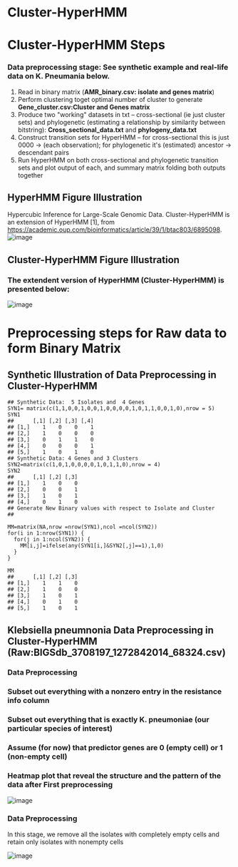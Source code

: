 # Cluster-HyperHMM
# Cluster-HyperHMM Steps
 ### Data preprocessing stage: See synthetic example and real-life data on K. Pneumania below. 
1. Read in binary matrix (**AMR_binary.csv: isolate and genes matrix**)
2. Perform clustering toget optimal number of cluster to generate  **Gene_cluster.csv:Cluster and Genes matrix**
3. Produce two "working" datasets in txt – cross-sectional (ie just cluster sets) and phylogenetic (estimating a relationship by similarity between bitstring): **Cross_sectional_data.txt** and **phylogeny_data.txt**
4. Construct transition sets for HyperHMM – for cross-sectional this is just 0000 -> (each observation); for phylogenetic it's (estimated) ancestor -> descendant pairs
5. Run HyperHMM on both cross-sectional and phylogenetic transition sets and plot output of each, and summary matrix folding both outputs together
##  HyperHMM Figure Illustration
Hypercubic Inference for Large-Scale Genomic Data.
Cluster-HyperHMM is an extension of HyperHMM [1], from https://academic.oup.com/bioinformatics/article/39/1/btac803/6895098. 
![image](https://github.com/Dydx1989/Cluster-HyperHMM/assets/53042175/feb73be9-258f-4885-96b4-485dd57ce505)

## Cluster-HyperHMM Figure Illustration
### The extendent version of HyperHMM (Cluster-HyperHMM) is presented below:

![image](https://github.com/Dydx1989/Cluster-HyperHMM/assets/53042175/b0fabdb0-07e5-42fb-b2db-85b2f6ecfc26)
# Preprocessing steps for Raw data to form Binary Matrix 
## Synthetic Illustration of Data Preprocessing in Cluster-HyperHMM 

```{r}
## Synthetic Data:  5 Isolates and  4 Genes
SYN1= matrix(c(1,1,0,0,1,0,0,1,0,0,0,0,1,0,1,1,0,0,1,0),nrow = 5)
SYN1
##      [,1] [,2] [,3] [,4]
## [1,]    1    0    0    1
## [2,]    1    0    0    0
## [3,]    0    1    1    0
## [4,]    0    0    0    1
## [5,]    1    0    1    0
## Synthetic Data: 4 Genes and 3 Clusters
SYN2=matrix(c(1,0,1,0,0,0,0,1,0,1,1,0),nrow = 4)
SYN2
##      [,1] [,2] [,3]
## [1,]    1    0    0
## [2,]    0    0    1
## [3,]    1    0    1
## [4,]    0    1    0
## Generate New Binary values with respect to Isolate and Cluster
##

MM=matrix(NA,nrow =nrow(SYN1),ncol =ncol(SYN2))
for(i in 1:nrow(SYN1)) {
  for(j in 1:ncol(SYN2)) {
    MM[i,j]=ifelse(any(SYN1[i,]&SYN2[,j]==1),1,0)
  }
}

MM
##      [,1] [,2] [,3]
## [1,]    1    1    0
## [2,]    1    0    0
## [3,]    1    0    1
## [4,]    0    1    0
## [5,]    1    0    1
```

## Klebsiella pneumnonia Data Preprocessing in Cluster-HyperHMM (Raw:BIGSdb_3708197_1272842014_68324.csv)

###   Data Preprocessing

### Subset out everything with a nonzero entry in the resistance info column

### Subset out everything that is exactly K. pneumoniae (our particular species of interest)

### Assume (for now) that predictor genes are 0 (empty cell) or 1 (non-empty cell)
###  Heatmap plot that reveal the structure and the pattern of the data after First preprocessing



![image](https://github.com/Dydx1989/Cluster-HyperHMM/assets/53042175/efa846cd-b20b-4570-b78e-2a07699dfb49)

###   Data Preprocessing 
In this stage, we remove all the isolates with completely empty cells and retain only isolates with nonempty cells


![image](https://github.com/Dydx1989/Cluster-HyperHMM/assets/53042175/349a6f76-b7e4-4bb1-910d-ee356f6de2fc)



